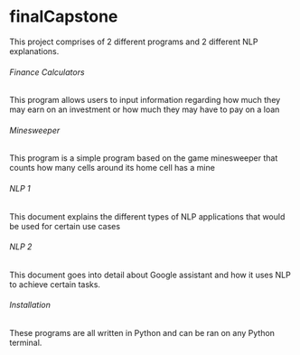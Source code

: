 # finalCapstone
This project comprises of 2 different programs and 2 different NLP explanations.

###### Finance Calculators

This program allows users to input information regarding how much they may earn on an investment or how much they may have to pay on a loan

###### Minesweeper

This program is a simple program based on the game minesweeper that counts how many cells around its home cell has a mine

###### NLP 1

This document explains the different types of NLP applications that would be used for certain use cases

###### NLP 2

This document goes into detail about Google assistant and how it uses NLP to achieve certain tasks.

###### Installation

These programs are all written in Python and can be ran on any Python terminal.

